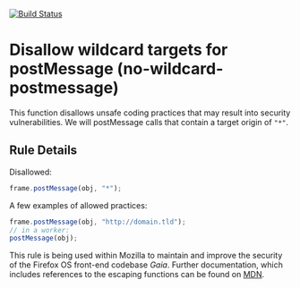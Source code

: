 [![Build Status](https://travis-ci.org/mozfreddyb/eslint-plugin-no-wildcard-postmessage.svg?branch=master)](https://travis-ci.org/mozfreddyb/eslint-plugin-no-wildcard-postmessage)

# Disallow wildcard targets for postMessage (no-wildcard-postmessage)

This function disallows unsafe coding practices that may result into security vulnerabilities.
We will postMessage calls that contain a target origin of `"*"`.

## Rule Details

Disallowed:

```js
frame.postMessage(obj, "*");

```

A few examples of allowed practices:


```js
frame.postMessage(obj, "http://domain.tld");
// in a worker:
postMessage(obj);
```


This rule is being used within Mozilla to maintain and improve the security of the Firefox OS front-end codebase *Gaia*. Further documentation, which includes references to the escaping functions can be found on [MDN](https://developer.mozilla.org/en-US/Firefox_OS/Security/Security_Automation).
